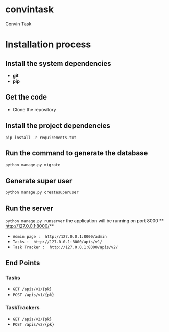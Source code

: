 # convintask
Convin Task

# Installation process 

## Install the system dependencies
* **git** 
* **pip**

## Get the code
* Clone the repository

## Install the project dependencies

`pip install -r requirements.txt`

## Run the command to generate the database
`python manage.py migrate`

## Generate super user
`python manage.py createsuperuser`

## Run the server
`python manage.py runserver` the application will be running on port 8000 ** http://127.0.0.1:8000/**
* `Admin page :  http://127.0.0.1:8000/admin`
* `Tasks :  http://127.0.0.1:8000/apis/v1/`
* `Task Tracker :  http://127.0.0.1:8000/apis/v2/`

## End Points

### Tasks
* `GET /apis/v1/{pk}`
* `POST /apis/v1/{pk}`

### TaskTrackers
* `GET /apis/v2/{pk}`
* `POST /apis/v2/{pk}`
